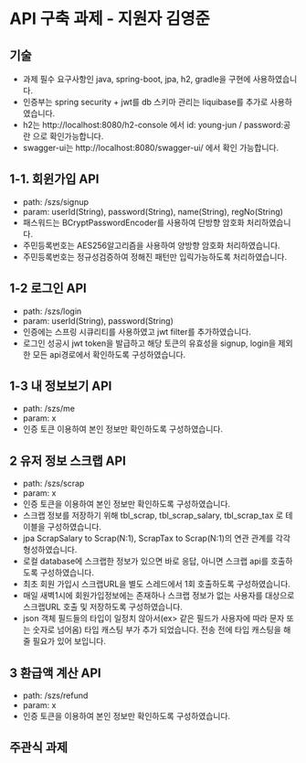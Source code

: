 # API 구축 과제 - 지원자 김영준

## 기술
- 과제 필수 요구사항인 java, spring-boot, jpa, h2, gradle을 구현에 사용하였습니다.
- 인증부는 spring security + jwt를 db 스키마 관리는 liquibase를 추가로 사용하였습니다.
- h2는 http://localhost:8080/h2-console 에서 id: young-jun / password:공란 으로 확인가능합니다.
- swagger-ui는 http://localhost:8080/swagger-ui/ 에서 확인 가능합니다.

## 1-1. 회윈가입 API
- path: /szs/signup
- param: userId(String), password(String), name(String), regNo(String)
- 패스워드는 BCryptPasswordEncoder를 사용하여 단방향 암호화 처리하였습니다.
- 주민등록번호는 AES256알고리즘을 사용하여 양방향 암호화 처리하였습니다.
- 주민등록번호는 정규성검증하여 정해진 패턴만 입릭가능하도록 처리하였습니다.

## 1-2 로그인 API
- path: /szs/login
- param: userId(String), password(String)
- 인증에는 스프링 시큐리티를 사용하였고 jwt filter를 추가하였습니다.
- 로그인 성공시 jwt token을 발급하고 해당 토큰의 유효성을 signup, login을 제외한 모든 api경로에서 확인하도록 구성하였습니다.

## 1-3 내 정보보기 API
- path: /szs/me
- param: x
- 인증 토큰 이용하여 본인 정보만 확인하도록 구성하였습니다.

## 2 유저 정보 스크랩 API
- path: /szs/scrap
- param: x
- 인증 토큰을 이용하여 본인 정보만 확인하도록 구성하였습니다.
- 스크랩 정보를 저장하기 위해 tbl_scrap, tbl_scrap_salary, tbl_scrap_tax 로 테이블을 구성하였습니다.
- jpa ScrapSalary to Scrap(N:1), ScrapTax to Scrap(N:1)의 연관 관계를 각각 형성하였습니다.
- 로컬 database에 스크랩한 정보가 있으면 바로 응답, 아니면 스크랩 api를 호출하도록 구성하였습니다.
- 최초 회원 가입시 스크랩URL을 별도 스레드에서 1회 호출하도록 구성하였습니다.
- 매일 새벽1시에 회원가입정보에는 존재하나 스크랩 정보가 없는 사용자를 대상으로 스크랩URL 호출 및 저장하도록 구성하였습니다.
- json 객체 필드들의 타입이 일정치 않아서(ex> 같은 필드가 사용자에 따라 문자 또는 숫자로 넘어옴) 타입 캐스팅 부가 추가 되었습니다. 전송 전에 타입 캐스팅을 해줄 필요가 있어 보입니다.

## 3 환급액 계산 API
- path: /szs/refund
- param: x
- 인증 토큰을 이용하여 본인 정보만 확인하도록 구성하였습니다.

## 주관식 과제